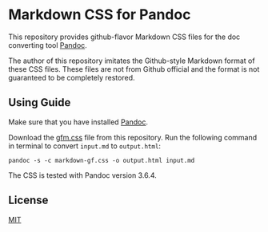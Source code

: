 # Markdown CSS for Pandoc

This repository provides github-flavor Markdown CSS files for the doc converting tool [Pandoc](https://github.com/jgm/pandoc).

The author of this repository imitates the Github-style Markdown format of these CSS files. These files are not from Github official and the format is not guaranteed to be completely restored.


## Using Guide

Make sure that you have installed [Pandoc](https://github.com/jgm/pandoc/releases).

Download the [gfm.css](./gfm.css) file from this repository. Run the following command in terminal to convert `input.md` to `output.html`:

```
pandoc -s -c markdown-gf.css -o output.html input.md
```

The CSS is tested with Pandoc version 3.6.4.


## License

[MIT](./LICENSE)
